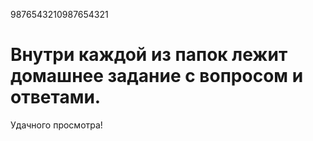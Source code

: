 9876543210987654321

# Внутри каждой из папок лежит домашнее задание с вопросом и ответами.
Удачного просмотра!

